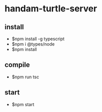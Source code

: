 # handam-turtle-server

## install
* $npm install -g typescript
* $npm i @types/node
* $npm install
        
## compile
* $npm run tsc      
        
## start                    
* $npm start

